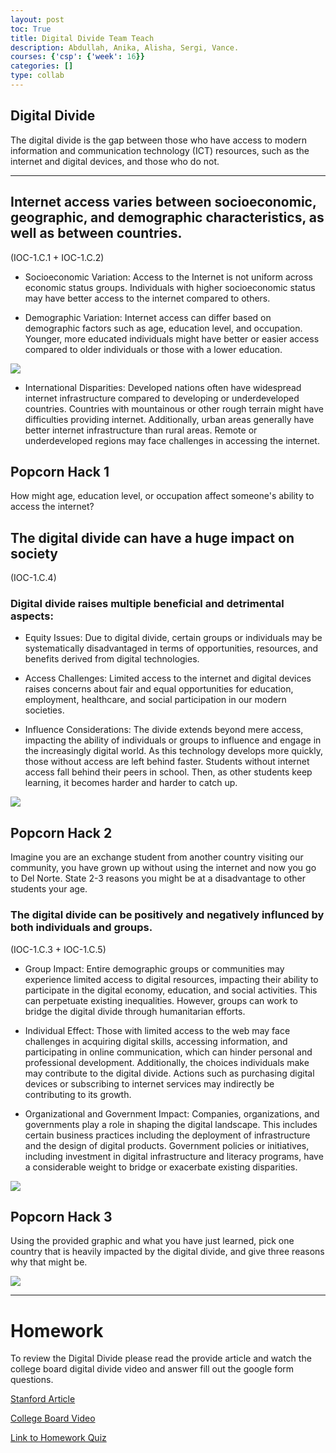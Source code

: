 ```yaml
---
layout: post
toc: True
title: Digital Divide Team Teach
description: Abdullah, Anika, Alisha, Sergi, Vance.
courses: {'csp': {'week': 16}}
categories: []
type: collab
---
```


## Digital Divide

The digital divide is the gap between those who have access to modern information and communication technology (ICT) resources, such as the internet and digital devices, and those who do not.

---

## Internet access varies between socioeconomic, geographic, and demographic characteristics, as well as between countries.
(IOC-1.C.1 + IOC-1.C.2)

* Socioeconomic Variation: Access to the Internet is not uniform across economic status groups. Individuals with higher socioeconomic status may have better access to the internet compared to others.

* Demographic Variation: Internet access can differ based on demographic factors such as age, education level, and occupation. Younger, more educated individuals might have better or easier access compared to older individuals or those with a lower education.

![]({{site.baseurl}}/images/demographic.jpg)

* International Disparities: Developed nations often have widespread internet infrastructure compared to developing or underdeveloped countries. Countries with mountainous or other rough terrain might have difficulties providing internet. Additionally, urban areas generally have better internet infrastructure than rural areas. Remote or underdeveloped regions may face challenges in accessing the internet.

## Popcorn Hack 1

How might age, education level, or occupation affect someone's ability to access the internet?

## The digital divide can have a huge impact on society
(IOC-1.C.4)
### Digital divide raises multiple beneficial and detrimental aspects:

* Equity Issues: Due to digital divide, certain groups or individuals may be systematically disadvantaged in terms of opportunities, resources, and benefits derived from digital technologies.

* Access Challenges: Limited access to the internet and digital devices raises concerns about fair and equal opportunities for education, employment, healthcare, and social participation in our modern societies. 

* Influence Considerations: The divide extends beyond mere access, impacting the ability of individuals or groups to influence and engage in the increasingly digital world. As this technology develops more quickly, those without access are left behind faster. Students without internet access fall behind their peers in school. Then, as other students keep learning, it becomes harder and harder to catch up.

![]({{site.baseurl}}/images/systematic.jpg)


## Popcorn Hack 2

Imagine you are an exchange student from another country visiting our community, you have grown up without using the internet and now you go to Del Norte. State 2-3 reasons you might be at a disadvantage to other students your age.


### The digital divide can be positively and negatively influnced by both individuals and groups.
(IOC-1.C.3 + IOC-1.C.5)

* Group Impact: Entire demographic groups or communities may experience limited access to digital resources, impacting their ability to participate in the digital economy, education, and social activities. This can perpetuate existing inequalities. However, groups can work to bridge the digital divide through humanitarian efforts.

* Individual Effect: Those with limited access to the web may face challenges in acquiring digital skills, accessing information, and participating in online communication, which can hinder personal and professional development. Additionally, the choices individuals make may contribute to the digital divide. Actions such as purchasing digital devices or subscribing to internet services may indirectly be contributing to its growth.

* Organizational and Government Impact: Companies, organizations, and governments play a role in shaping the digital landscape. This includes certain business practices including the deployment of infrastructure and the design of digital products. Government policies or initiatives, including investment in digital infrastructure and literacy programs, have a considerable weight to bridge or exacerbate existing disparities.

![]({{site.baseurl}}/images/benefits.jpg)


## Popcorn Hack 3

Using the provided graphic and what you have just learned, pick one country that is heavily impacted by the digital divide, and give three reasons why that might be. 

![]({{site.baseurl}}/images/pophack3.png)

---

# Homework

To review the Digital Divide please read the provide article and watch the college board digital divide video and answer fill out the google form questions. 

<a href="https://cs.stanford.edu/people/eroberts/cs181/projects/digital-divide/start.html">Stanford Article</a>

<a href="https://apclassroom.collegeboard.org/103/home?apd=acc49kj2ma&unit=5">College Board Video</a>

<a href="https://docs.google.com/forms/d/e/1FAIpQLSctiLGmlzRIRIwvQgNvQcztMYVr7sRiYUJAsu9ZoYe0Oc89aA/viewform?usp=sf_link">Link to Homework Quiz</a>
